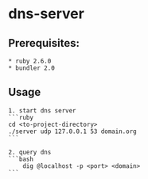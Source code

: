 # dns-server

## Prerequisites:
    * ruby 2.6.0
    * bundler 2.0

## Usage
    1. start dns server
    ```ruby
    cd <to-project-directory>
    ./server udp 127.0.0.1 53 domain.org
    ```
    
    2. query dns
    ```bash
        dig @localhost -p <port> <domain>
    ```
